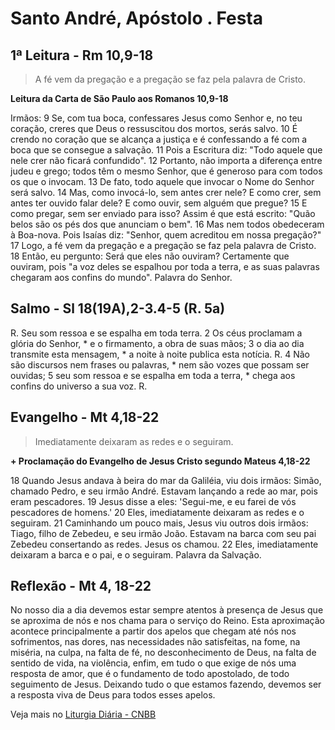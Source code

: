 # Santo André, Apóstolo . Festa

## 1ª Leitura - Rm 10,9-18

> A fé vem da pregação e a pregação se faz pela palavra de Cristo.

**Leitura da Carta de São Paulo aos Romanos 10,9-18**

Irmãos: 
9 Se, com tua boca, confessares Jesus como Senhor 
 e, no teu coração, 
 creres que Deus o ressuscitou dos mortos, 
 serás salvo. 
10 É crendo no coração que se alcança a justiça 
 e é confessando a fé com a boca 
 que se consegue a salvação. 
11 Pois a Escritura diz: 
 "Todo aquele que nele crer não ficará confundido". 
12 Portanto, não importa a diferença 
 entre judeu e grego; 
 todos têm o mesmo Senhor, 
 que é generoso para com todos os que o invocam. 
13 De fato, todo aquele que invocar o Nome do Senhor 
 será salvo. 
14 Mas, como invocá-lo, sem antes crer nele? 
 E como crer, sem antes ter ouvido falar dele? 
 E como ouvir, sem alguém que pregue? 
15 E como pregar, sem ser enviado para isso? 
 Assim é que está escrito: 
 "Quão belos são os pés dos que anunciam o bem". 
16 Mas nem todos obedeceram à Boa-nova. 
 Pois Isaías diz: 
 "Senhor, quem acreditou em nossa pregação?" 
17 Logo, a fé vem da pregação 
 e a pregação se faz pela palavra de Cristo. 
18 Então, eu pergunto: 
 Será que eles não ouviram? 
 Certamente que ouviram, 
 pois "a voz deles se espalhou por toda a terra, 
 e as suas palavras chegaram aos confins do mundo". 
 Palavra do Senhor.

## Salmo - Sl 18(19A),2-3.4-5 (R. 5a)

R. Seu som ressoa e se espalha em toda terra.  2 Os céus proclamam a glória do Senhor, *   e o firmamento, a obra de suas mãos;  3 o dia ao dia transmite esta mensagem, *   a noite à noite publica esta notícia.  R.  4 Não são discursos nem frases ou palavras, *   nem são vozes que possam ser ouvidas;  5 seu som ressoa e se espalha em toda a terra, *   chega aos confins do universo a sua voz.  R.

## Evangelho - Mt 4,18-22

> Imediatamente deixaram as redes e o seguiram.

**+ Proclamação do Evangelho de Jesus Cristo segundo Mateus 4,18-22**

18 Quando Jesus andava à beira do mar da Galiléia,      viu dois irmãos:     Simão, chamado Pedro, e seu irmão André.     Estavam lançando a rede ao mar, pois eram pescadores.    19 Jesus disse a eles: 'Segui-me,     e eu farei de vós pescadores de homens.'    20 Eles, imediatamente deixaram as redes e o seguiram.    21 Caminhando um pouco mais, Jesus viu outros dois irmãos:     Tiago, filho de Zebedeu, e seu irmão João.     Estavam na barca com seu pai Zebedeu     consertando as  redes.     Jesus os chamou.    22 Eles, imediatamente deixaram a barca e o pai,     e o seguiram.     Palavra da Salvação.

## Reflexão - Mt 4, 18-22

No nosso dia a dia devemos estar sempre atentos à presença de Jesus que se aproxima de nós e nos chama para o serviço do Reino. Esta aproximação acontece principalmente a partir dos apelos que chegam até nós nos sofrimentos, nas dores, nas necessidades não satisfeitas, na fome, na miséria, na culpa, na falta de fé, no desconhecimento de Deus, na falta de sentido de vida, na violência, enfim, em tudo o que exige de nós uma resposta de amor, que é o fundamento de todo apostolado, de todo seguimento de Jesus. Deixando tudo o que estamos fazendo, devemos ser a resposta viva de Deus para todos esses apelos.

Veja mais no [Liturgia Diária - CNBB](http://liturgiadiaria.cnbb.org.br/app/user/user/UserView.php?ano=2016&mes=11&dia=30)